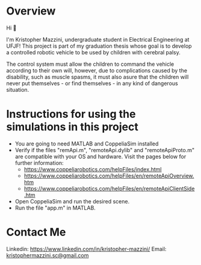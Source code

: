 # Overview

Hi 👋

I'm Kristopher Mazzini, undergraduate student in Electrical Engineering at UFJF! This project is part of my graduation thesis whose goal is to develop
a controlled robotic vehicle to be used by children with cerebral palsy. 

The control system must allow the children to command the vehicle according to their own will, however, due to complications caused by the disability, 
such as muscle spasms, it must also asure that the children will never put themselves - or find themselves - in any kind of dangerous situation.

# Instructions for using the simulations in this project

- You are going to need MATLAB and CoppeliaSim installed
- Verify if the files "remApi.m", "remoteApi.dylib" and "remoteApiProto.m" are compatible with your OS and hardware. Visit the pages below for further
information:
  - https://www.coppeliarobotics.com/helpFiles/index.html
  - https://www.coppeliarobotics.com/helpFiles/en/remoteApiOverview.htm
  - https://www.coppeliarobotics.com/helpFiles/en/remoteApiClientSide.htm
- Open CoppeliaSim and run the desired scene.
- Run the file "app.m" in MATLAB.

# Contact Me

Linkedin: https://www.linkedin.com/in/kristopher-mazzini/
Email: kristophermazzini.sc@gmail.com
